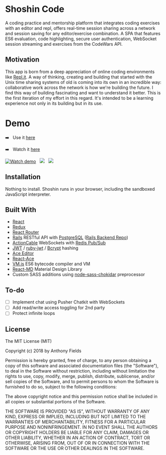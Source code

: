 # Shoshin Code
A coding practice and mentorship platform that integrates coding exercises with an editor and repl, offers real-time session sharing across a network and session saving for any editor/exercise combination. A SPA that features ES6 evaluation, code highlighting, secure user authentication, WebSocket session streaming and exercises from the CodeWars API.

## Motivation
This app is born from a deep appreciation of online coding environments like [Repl.it](https://repl.it). A way of thinking, creating and building that started with the Unix time sharing systems of old is coming into its own in an incredible way: collaborative work across the network is how we're building the future. I find this way of building fascinating and want to understand it better. This is the first iteration of my effort in this regard. It's intended to be a learning experience not only in its building but in its use.

# Demo
➡️  &nbsp; Use it [here](https://shoshin-code-frontend.herokuapp.com/)

➡️  &nbsp; Watch it [here](#)

[![Watch demo](https://i.imgur.com/UrAkFo9.png)](#)
&nbsp;
<img src="https://i.imgur.com/0lC6aM3.png">
&nbsp;
<img src="https://i.imgur.com/z3TFN0B.png">

## Installation
Nothing to install. Shoshin runs in your browser, including the sandboxed JavaScript interpreter.

## Built With
* [React](https://reactjs.org/)
* [Redux](https://github.com/reduxjs/redux/blob/master/README.md)
* [React Router](https://reacttraining.com/react-router/)
* [Rails](https://rubyonrails.org/) RESTful API with [PostgreSQL](https://www.postgresql.org/) ([Rails Backend Repo](https://github.com/jaf7/shoshin-code-backend))
* [ActionCable](http://guides.rubyonrails.org/action_cable_overview.html) WebSockets with [Redis Pub/Sub](https://redis.io/topics/pubsub)
* [JWT](https://jwt.io/) / [ruby-jwt](https://github.com/jwt/ruby-jwt/blob/master/README.md) / [Bcrypt](https://github.com/codahale/bcrypt-ruby/blob/master/README.md) hashing
* [Ace Editor](https://github.com/ajaxorg/ace/blob/master/Readme.md)
* [React-Ace](https://github.com/securingsincity/react-ace)
* [VM.js](https://github.com/tarruda/vm.js/) ES6 bytecode compiler and VM
* [React-MD](https://react-md.mlaursen.com/) Material Design Library
* Custom SASS additions using [node-sass-chokidar](https://www.npmjs.com/package/node-sass-chokidar) preprocessor

## To-do
 - [ ] Implement chat using Pusher Chatkit with WebSockets
 - [ ] Add read/write access toggling for 2nd party
 - [ ] Protect infinite loops

## License

The MIT License (MIT)

Copyright (c) 2018 by Anthony Fields

Permission is hereby granted, free of charge, to any person obtaining a copy of this software and associated documentation files (the "Software"), to deal in the Software without restriction, including without limitation the rights to use, copy, modify, merge, publish, distribute, sublicense, and/or sell copies of the Software, and to permit persons to whom the Software is furnished to do so, subject to the following conditions:

The above copyright notice and this permission notice shall be included in all copies or substantial portions of the Software.

THE SOFTWARE IS PROVIDED "AS IS", WITHOUT WARRANTY OF ANY KIND, EXPRESS OR IMPLIED, INCLUDING BUT NOT LIMITED TO THE WARRANTIES OF MERCHANTABILITY, FITNESS FOR A PARTICULAR PURPOSE AND NONINFRINGEMENT. IN NO EVENT SHALL THE AUTHORS OR COPYRIGHT HOLDERS BE LIABLE FOR ANY CLAIM, DAMAGES OR OTHER LIABILITY, WHETHER IN AN ACTION OF CONTRACT, TORT OR OTHERWISE, ARISING FROM, OUT OF OR IN CONNECTION WITH THE SOFTWARE OR THE USE OR OTHER DEALINGS IN THE SOFTWARE.